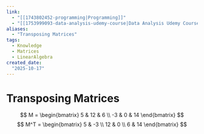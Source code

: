 ```yaml
---
link: 
  - "[[1743802452-programming|Programming]]"
  - "[[1753999093-data-analysis-udemy-course|Data Analysis Udemy Course]]"
aliases: 
  - "Transposing Matrices"
tags:
  - Knowledge
  - Matrices
  - LinearAlgebra
created_date:
  "2025-10-17"
---
```

# Transposing Matrices
$$
M = \begin{bmatrix}
5 & 12 & 6 \\
-3 & 0 & 14
\end{bmatrix}
$$
$$
M^T = \begin{bmatrix}
5 & -3 \\
12 & 0 \\
6 & 14
\end{bmatrix}
$$

